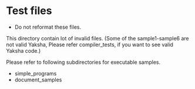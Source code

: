 # Test files

* Do not reformat these files.

This directory contain lot of invalid files. (Some of the sample1-sample6 are not valid Yaksha, Please refer compiler_tests, if you want to see valid Yaksha code.)

Please refer to following subdirectories for executable samples.

- simple_programs
- document_samples
